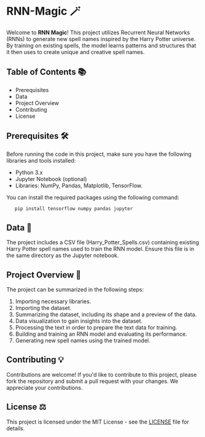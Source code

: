 # RNN-Magic 🪄

Welcome to **RNN Magic**! This project utilizes Recurrent Neural Networks (RNNs) to generate new spell names inspired by the Harry Potter universe. By training on existing spells, the model learns patterns and structures that it then uses to create unique and creative spell names.

## Table of Contents 📚
- Prerequisites
- Data
- Project Overview
- Contributing
- License

## Prerequisites 🛠️

Before running the code in this project, make sure you have the following libraries and tools installed:
- Python 3.x
- Jupyter Notebook (optional)
- Libraries: NumPy, Pandas, Matplotlib, TensorFlow.
  
You can install the required packages using the following command:
```bash
   pip install tensorflow numpy pandas jupyter
   ```

## Data 💾

The project includes a CSV file (Harry_Potter_Spells.csv) containing existing Harry Potter spell names used to train the RNN model. Ensure this file is in the same directory as the Jupyter notebook.

## Project Overview 🎯

The project can be summarized in the following steps:
1. Importing necessary libraries.
2. Importing the dataset.
3. Summarizing the dataset, including its shape and a preview of the data.
4. Data visualization to gain insights into the dataset.
5. Processing the text in order to prepare the text data for training.
6. Building and training an RNN model and evaluating its performance.
7. Generating new spell names using the trained model.

## Contributing 💡

Contributions are welcome! If you'd like to contribute to this project, please fork the repository and submit a pull request with your changes. We appreciate your contributions.

## License ⚖️

This project is licensed under the MIT License - see the [LICENSE](LICENSE) file for details.
